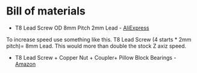 # Bill of materials

* T8 Lead Screw OD 8mm Pitch 2mm Lead - [AliExpress](https://www.aliexpress.com/item/T8-Lead-Screw-Rod-OD-8mm-Pitch-2mm-Lead-2mm-Length-150mm-500mm-Threaded-Rods-with/32760102869.html?spm=2114.search0104.3.1.ct7pL5&ws_ab_test=searchweb0_0,searchweb201602_1_10152_10065_10151_10344_10068_10342_10547_10343_10059_10340_10314_10548_10341_10534_100031_10084_10604_10083_10103_10307_10615_10142,searchweb201603_6,ppcSwitch_3&algo_expid=0a9f93f4-a92c-4284-a2c3-557623f2f619-0&algo_pvid=0a9f93f4-a92c-4284-a2c3-557623f2f619&priceBeautifyAB=0)

To increase speed use something like this. T8 Lead Screw (4 starts * 2mm  pitch)= 8mm Lead. This would more than double the stock Z axiz speed.
* T8 Lead Screw + Copper Nut + Coupler+ Pillow Block Bearings - [Amazon](https://www.amazon.com/gp/product/B07567KZB3/ref=ppx_od_dt_b_asin_title_s00?ie=UTF8&psc=1)
